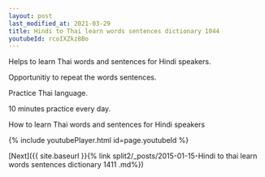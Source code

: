 ```yaml
---
layout: post
last_modified_at: 2021-03-29
title: Hindi to Thai learn words sentences dictionary 1044 
youtubeId: rcoIXZkz8Bo
---
```

 
 
Helps to learn Thai words and sentences for Hindi speakers.

Opportunitiy to repeat the words sentences. 

Practice Thai language. 
 
10 minutes practice every day. 
 
How to learn Thai words and sentences for Hindi speakers 
 
{% include youtubePlayer.html id=page.youtubeId %}
 
 
[Next]({{ site.baseurl }}{% link  split2/_posts/2015-01-15-Hindi to thai learn words sentences dictionary 1411 .md%})
 

